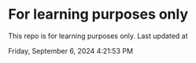 # For learning purposes only
This repo is for learning purposes only.
Last updated at

Friday, September 6, 2024 4:21:53 PM

